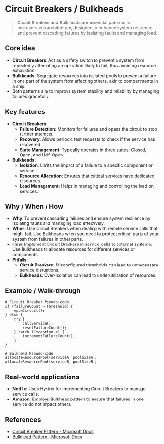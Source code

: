 # Circuit Breakers / Bulkheads

> Circuit Breakers and Bulkheads are essential patterns in microservices architecture, designed to enhance system resilience and prevent cascading failures by isolating faults and managing load.

## Core idea
- **Circuit Breakers**: Act as a safety switch to prevent a system from repeatedly attempting an operation likely to fail, thus avoiding resource exhaustion.
- **Bulkheads**: Segregate resources into isolated pools to prevent a failure in one part of the system from affecting others, akin to compartments in a ship.
- Both patterns aim to improve system stability and reliability by managing failures gracefully.

## Key features
- **Circuit Breakers**:
  - **Failure Detection**: Monitors for failures and opens the circuit to stop further attempts.
  - **Recovery**: Allows periodic test requests to check if the service has recovered.
  - **State Management**: Typically operates in three states: Closed, Open, and Half-Open.
- **Bulkheads**:
  - **Isolation**: Limits the impact of a failure to a specific component or service.
  - **Resource Allocation**: Ensures that critical services have dedicated resources.
  - **Load Management**: Helps in managing and controlling the load on services.

## Why / When / How
- **Why**: To prevent cascading failures and ensure system resilience by isolating faults and managing load effectively.
- **When**: Use Circuit Breakers when dealing with remote service calls that might fail. Use Bulkheads when you need to protect critical parts of your system from failures in other parts.
- **How**: Implement Circuit Breakers in service calls to external systems. Use Bulkheads to allocate resources for different services or components.
- **Pitfalls**:
  - **Circuit Breakers**: Misconfigured thresholds can lead to unnecessary service disruptions.
  - **Bulkheads**: Over-isolation can lead to underutilization of resources.

## Example / Walk-through
```pseudo
# Circuit Breaker Pseudo-code
if (failureCount > threshold) {
    openCircuit();
} else {
    try {
        callService();
        resetFailureCount();
    } catch (Exception e) {
        incrementFailureCount();
    }
}

# Bulkhead Pseudo-code
allocateResourcePool(serviceA, poolSizeA);
allocateResourcePool(serviceB, poolSizeB);
```

## Real-world applications
- **Netflix**: Uses Hystrix for implementing Circuit Breakers to manage service calls.
- **Amazon**: Employs Bulkhead pattern to ensure that failures in one service do not impact others.

## References
- [Circuit Breaker Pattern - Microsoft Docs](https://docs.microsoft.com/en-us/azure/architecture/patterns/circuit-breaker)
- [Bulkhead Pattern - Microsoft Docs](https://docs.microsoft.com/en-us/azure/architecture/patterns/bulkhead)